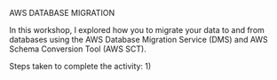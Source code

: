 AWS DATABASE MIGRATION 

In this workshop, I explored how you to migrate your data to and from databases using the AWS Database Migration Service (DMS) and AWS Schema Conversion Tool (AWS SCT).


Steps taken to complete the activity:
1) 
